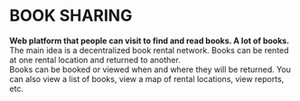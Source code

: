 # BOOK SHARING

**Web platform that people can visit to find and read books. A lot of books.**  
The main idea is a decentralized book rental network. Books can be rented at one rental location and returned to another.  
Books can be booked or viewed when and where they will be returned. You can also view a list of books, view a map of rental locations, view reports, etc.
